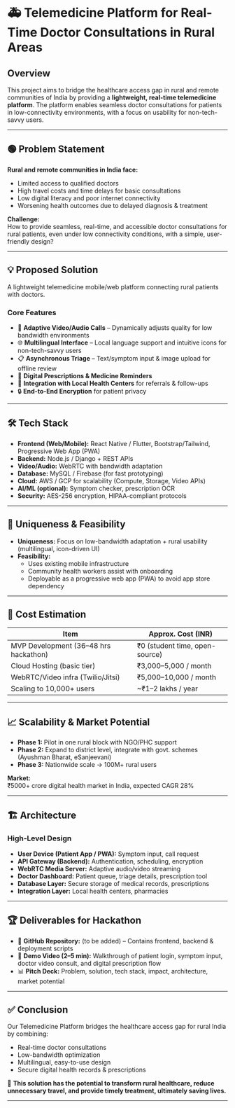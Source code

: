 # 🚑 Telemedicine Platform for Real-Time Doctor Consultations in Rural Areas

## Overview

This project aims to bridge the healthcare access gap in rural and remote communities of India by providing a **lightweight, real-time telemedicine platform**. The platform enables seamless doctor consultations for patients in low-connectivity environments, with a focus on usability for non-tech-savvy users.

---

## 🟢 Problem Statement

**Rural and remote communities in India face:**
- Limited access to qualified doctors
- High travel costs and time delays for basic consultations
- Low digital literacy and poor internet connectivity
- Worsening health outcomes due to delayed diagnosis & treatment

**Challenge:**  
How to provide seamless, real-time, and accessible doctor consultations for rural patients, even under low connectivity conditions, with a simple, user-friendly design?

---

## 💡 Proposed Solution

A lightweight telemedicine mobile/web platform connecting rural patients with doctors.

### Core Features

- 🎥 **Adaptive Video/Audio Calls** – Dynamically adjusts quality for low bandwidth environments
- 🌐 **Multilingual Interface** – Local language support and intuitive icons for non-tech-savvy users
- 📋 **Asynchronous Triage** – Text/symptom input & image upload for offline review
- 💊 **Digital Prescriptions & Medicine Reminders**
- 🏥 **Integration with Local Health Centers** for referrals & follow-ups
- 🔒 **End-to-End Encryption** for patient privacy

---

## 🛠️ Tech Stack

- **Frontend (Web/Mobile):** React Native / Flutter, Bootstrap/Tailwind, Progressive Web App (PWA)
- **Backend:** Node.js / Django + REST APIs
- **Video/Audio:** WebRTC with bandwidth adaptation
- **Database:** MySQL / Firebase (for fast prototyping)
- **Cloud:** AWS / GCP for scalability (Compute, Storage, Video APIs)
- **AI/ML (optional):** Symptom checker, prescription OCR
- **Security:** AES-256 encryption, HIPAA-compliant protocols

---

## 🌟 Uniqueness & Feasibility

- **Uniqueness:** Focus on low-bandwidth adaptation + rural usability (multilingual, icon-driven UI)
- **Feasibility:**
  - Uses existing mobile infrastructure
  - Community health workers assist with onboarding
  - Deployable as a progressive web app (PWA) to avoid app store dependency

---

## 💸 Cost Estimation

| Item                                 | Approx. Cost (INR)            |
|-------------------------------------- |-------------------------------|
| MVP Development (36–48 hrs hackathon) | ₹0 (student time, open-source)|
| Cloud Hosting (basic tier)            | ₹3,000–5,000 / month          |
| WebRTC/Video infra (Twilio/Jitsi)     | ₹5,000–10,000 / month         |
| Scaling to 10,000+ users              | ~₹1–2 lakhs / year            |

---

## 📈 Scalability & Market Potential

- **Phase 1:** Pilot in one rural block with NGO/PHC support
- **Phase 2:** Expand to district level, integrate with govt. schemes (Ayushman Bharat, eSanjeevani)
- **Phase 3:** Nationwide scale → 100M+ rural users

**Market:**  
₹5000+ crore digital health market in India, expected CAGR 28%

---

## 🏗️ Architecture

### High-Level Design

- **User Device (Patient App / PWA):** Symptom input, call request
- **API Gateway (Backend):** Authentication, scheduling, encryption
- **WebRTC Media Server:** Adaptive audio/video streaming
- **Doctor Dashboard:** Patient queue, triage details, prescription tool
- **Database Layer:** Secure storage of medical records, prescriptions
- **Integration Layer:** Local health centers, pharmacies

---

## 🏆 Deliverables for Hackathon

- 📂 **GitHub Repository:** (to be added) – Contains frontend, backend & deployment scripts
- 🎥 **Demo Video (2–5 min):** Walkthrough of patient login, symptom input, doctor video consult, and digital prescription flow
- 📊 **Pitch Deck:** Problem, solution, tech stack, impact, architecture, market potential

---

## ✅ Conclusion

Our Telemedicine Platform bridges the healthcare access gap for rural India by combining:

- Real-time doctor consultations
- Low-bandwidth optimization
- Multilingual, easy-to-use design
- Secure digital health records & prescriptions

🚀 **This solution has the potential to transform rural healthcare, reduce unnecessary travel, and provide timely treatment, ultimately saving lives.**

---
